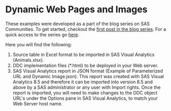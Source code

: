 # Dynamic Web Pages and Images

These examples were developed as a part of the blog series on SAS Communities. To get started, checkout the [first post in the blog series](https://communities.sas.com/t5/SAS-Communities-Library/Introduction-to-Integration-of-SAS-Visual-Analytics-with-SAS/ta-p/670823). For a quick access to the series go [here](https://communities.sas.com/t5/tag/VA-DDC-Jobs%20Integration/tg-p/board-id/library).

Here you will find the following:
1.	Source table in Excel format to be imported in SAS Visual Analytics (Animals.xlsx).
2.	DDC implementation files (*.html) to be deployed in your Web server.
3.	SAS Visual Analytics report in JSON format (Example of Parameterized URL and Dynamic Image.json). This report was created with SAS Visual Analytics 8.5 and therefore it can be imported into version 8.5 and above by a SAS administrator or any user with Import rights. Once the report is imported, you will need to make changes to the DDC object URL's under the Options pane in SAS Visual Analytics, to match your Web Server host name.
